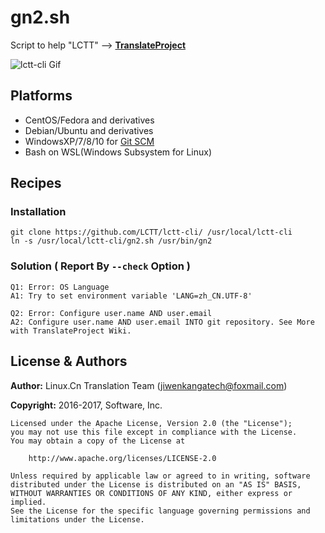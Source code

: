 # gn2.sh

Script to help "LCTT" -->  **[TranslateProject](https://github.com/LCTT/TranslateProject)**

![lctt-cli Gif](https://raw.githubusercontent.com/LCTT/lctt-cli/master/images/lctt-cli.gif)

## Platforms

- CentOS/Fedora and derivatives
- Debian/Ubuntu and derivatives
- WindowsXP/7/8/10 for [Git SCM](https://git-for-windows.github.io/)
- Bash on WSL(Windows Subsystem for Linux)

## Recipes
### Installation

```
git clone https://github.com/LCTT/lctt-cli/ /usr/local/lctt-cli
ln -s /usr/local/lctt-cli/gn2.sh /usr/bin/gn2
```
### Solution ( Report By `--check` Option )

```
Q1: Error: OS Language
A1: Try to set environment variable 'LANG=zh_CN.UTF-8'
```

```
Q2: Error: Configure user.name AND user.email
A2: Configure user.name AND user.email INTO git repository. See More with TranslateProject Wiki.
```

## License & Authors

**Author:** Linux.Cn Translation Team ([jiwenkangatech@foxmail.com](mailto:jiwenkangatech@foxmail.com))

**Copyright:** 2016-2017,  Software, Inc.

```
Licensed under the Apache License, Version 2.0 (the "License");
you may not use this file except in compliance with the License.
You may obtain a copy of the License at

    http://www.apache.org/licenses/LICENSE-2.0

Unless required by applicable law or agreed to in writing, software
distributed under the License is distributed on an "AS IS" BASIS,
WITHOUT WARRANTIES OR CONDITIONS OF ANY KIND, either express or implied.
See the License for the specific language governing permissions and
limitations under the License.
```
